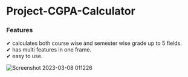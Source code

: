 # Project-CGPA-Calculator

<h3> Features </h3>
✔ calculates both course wise and semester wise grade up to 5 fields.<br>
✔ has multi features in one frame.<br>
✔ easy to use.

![Screenshot 2023-03-08 011226](https://user-images.githubusercontent.com/99963332/223526982-1473f416-0567-471c-b618-ef5552d237c7.jpg)
